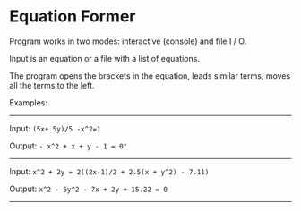 # Equation Former

Program works in two modes: interactive (console) and file I / O.

Input is an equation or a file with a list of equations.

The program opens the brackets in the equation, leads similar terms, moves all the terms to the left.

Examples:

***

Input:
`(5x+ 5y)/5 -x^2=1`

Output:
`- x^2 + x + y - 1 = 0"`

***

Input:
`x^2 + 2y = 2((2x-1)/2 + 2.5(x + y^2) - 7.11)`

Output: 
`x^2 - 5y^2 - 7x + 2y + 15.22 = 0`

***
